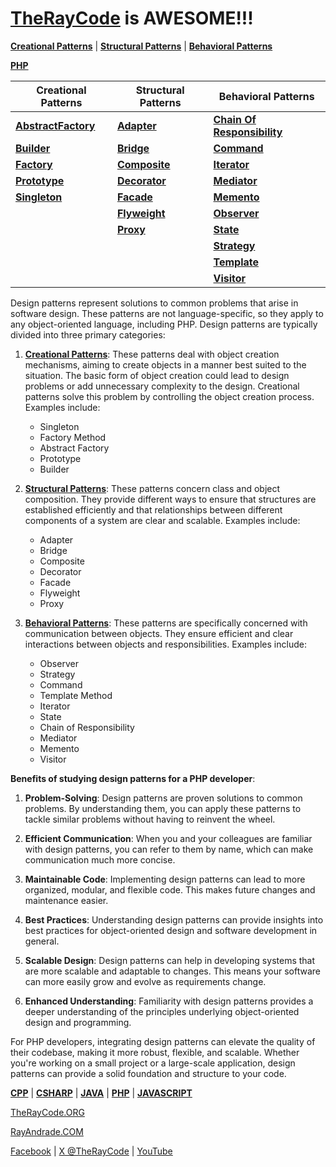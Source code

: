 # [TheRayCode](../../README.md) is AWESOME!!!

**[Creational Patterns](./Creational/README.md)** | **[Structural Patterns](./Structural/README.md)** | **[Behavioral Patterns](./Behavioral/README.md)**

**[PHP](../README.md)** 

| Creational Patterns | Structural Patterns | Behavioral Patterns |
|--------------|-----|-----------|
| [**AbstractFactory**](./Creational/AbstractFactory/README.md) | [**Adapter**](./Structural/Adapter/README.md)         | [**Chain Of Responsibility**](./Behavioral/ChainOfResponsibility/README.md) |
| [**Builder**](./Creational/Builder/README.md)                 | [**Bridge**](./Structural/Bridge/README.md)           | [**Command**](./Behavioral/Command/README.md) |
| [**Factory**](./Creational/Factory/README.md)                 | [**Composite**](./Structural/Composite/README.md)     | [**Iterator**](./Behavioral/Iterator/README.md) |
| [**Prototype**](./Creational/Prototype/README.md)             | [**Decorator**](./Structural/Decorator/README.md)     | [**Mediator**](./Behavioral/Mediator/README.md) |
| [**Singleton**](./Creational/Singleton/README.md)             | [**Facade**](./Structural/Facade/README.md)           | [**Memento**](./Behavioral/Memento/README.md) |
|                                                               | [**Flyweight**](./Structural/Flyweight/README.md)     | [**Observer**](./Behavioral/Observer/README.md)  |
|                                                               | [**Proxy**](./Structural/Proxy/README.md)             | [**State**](./Behavioral/State/README.md) |
|                                                               |                                                       | [**Strategy**](./Behavioral/Strategy/README.md)  |
|                                                               |                                                       | [**Template**](./Behavioral/Template/README.md)  |
|                                                               |                                                       | [**Visitor**](./Behavioral/Visitor/README.md) |

Design patterns represent solutions to common problems that arise in software design. These patterns are not language-specific, so they apply to any object-oriented language, including PHP. Design patterns are typically divided into three primary categories:

1. **[Creational Patterns](./Creational/README.md)**: These patterns deal with object creation mechanisms, aiming to create objects in a manner best suited to the situation. The basic form of object creation could lead to design problems or add unnecessary complexity to the design. Creational patterns solve this problem by controlling the object creation process. Examples include:
   - Singleton
   - Factory Method
   - Abstract Factory
   - Prototype
   - Builder

2. **[Structural Patterns](./Structural/README.md)**: These patterns concern class and object composition. They provide different ways to ensure that structures are established efficiently and that relationships between different components of a system are clear and scalable. Examples include:
   - Adapter
   - Bridge
   - Composite
   - Decorator
   - Facade
   - Flyweight
   - Proxy

3. **[Behavioral Patterns](./Behavioral/README.md)**: These patterns are specifically concerned with communication between objects. They ensure efficient and clear interactions between objects and responsibilities. Examples include:
   - Observer
   - Strategy
   - Command
   - Template Method
   - Iterator
   - State
   - Chain of Responsibility
   - Mediator
   - Memento
   - Visitor

**Benefits of studying design patterns for a PHP developer**:

1. **Problem-Solving**: Design patterns are proven solutions to common problems. By understanding them, you can apply these patterns to tackle similar problems without having to reinvent the wheel.

2. **Efficient Communication**: When you and your colleagues are familiar with design patterns, you can refer to them by name, which can make communication much more concise.

3. **Maintainable Code**: Implementing design patterns can lead to more organized, modular, and flexible code. This makes future changes and maintenance easier.

4. **Best Practices**: Understanding design patterns can provide insights into best practices for object-oriented design and software development in general.

5. **Scalable Design**: Design patterns can help in developing systems that are more scalable and adaptable to changes. This means your software can more easily grow and evolve as requirements change.

6. **Enhanced Understanding**: Familiarity with design patterns provides a deeper understanding of the principles underlying object-oriented design and programming.

For PHP developers, integrating design patterns can elevate the quality of their codebase, making it more robust, flexible, and scalable. Whether you're working on a small project or a large-scale application, design patterns can provide a solid foundation and structure to your code.



**[CPP](../CPP/README.md)** | **[CSHARP](../Csharp/README.md)** | **[JAVA](../Java/README.md)**  | **[PHP](../PHP/README.md)** | **[JAVASCRIPT](../JavaScript/README.md)** 

[TheRayCode.ORG](https://www.TheRayCode.ORG)

[RayAndrade.COM](https://www.RayAndrade.com)

[Facebook](https://www.facebook.com/TheRayCode/) | [X @TheRayCode](https://www.x.com/TheRayCode/) | [YouTube](https://www.youtube.com/TheRayCode/)
